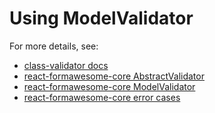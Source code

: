 # Using ModelValidator

For more details, see:
* [class-validator docs](https://github.com/typestack/class-validator#usage)
* [react-formawesome-core AbstractValidator](https://github.com/MAKARD/react-formawesome-core/blob/master/docs/Validators.md#abstractvalidator)
* [react-formawesome-core ModelValidator](https://github.com/MAKARD/react-formawesome-core/blob/master/docs/Validators.md#modelvalidator)
* [react-formawesome-core error cases](https://github.com/MAKARD/react-formawesome-core/blob/master/docs/Validators.md#error-casesr)
